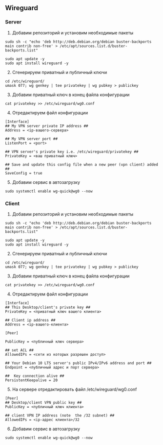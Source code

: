 ## Wireguard

### Server
1. Добавим репозиторий и установим необходимые пакеты
```
sudo sh -c "echo 'deb http://deb.debian.org/debian buster-backports main contrib non-free' > /etc/apt/sources.list.d/buster-backports.list"

sudo apt update -y
sudo apt install wireguard -y
```
2. Сгенерируем приватный и публичный ключи
```
cd /etc/wireguard/
umask 077; wg genkey | tee privatekey | wg pubkey > publickey
```
3. Добавим приватный ключ в конец файла конфигурации
```
cat privatekey >> /etc/wireguard/wg0.conf
```
4. Отредактируем файл конфигурации
```
[Interface]
## My VPN server private IP address ##
Address = <ip-вашего-сервера>
 
## My VPN server port ##
ListenPort = <port>
 
## VPN server's private key i.e. /etc/wireguard/privatekey ##
PrivateKey = <ваш приватный ключ>

## Save and update this config file when a new peer (vpn client) added ##
SaveConfig = true
```
5. Добавим сервис в автозагрузку
```
sudo systemctl enable wg-quick@wg0 --now
```

### Client
1. Добавим репозиторий и установим необходимые пакеты
```
sudo sh -c "echo 'deb http://deb.debian.org/debian buster-backports main contrib non-free' > /etc/apt/sources.list.d/buster-backports.list"

sudo apt update -y
sudo apt install wireguard -y
```
2. Сгенерируем приватный и публичный ключи
```
cd /etc/wireguard/
umask 077; wg genkey | tee privatekey | wg pubkey > publickey
```
3. Добавим приватный ключ в конец файла конфигурации
```
cat privatekey >> /etc/wireguard/wg0.conf
```
4. Отредактируем файл конфигурации
```
[Interface]
## This Desktop/client's private key ##
PrivateKey = <приватный ключ вашего клиента>
 
## Client ip address ##
Address = <ip-вашего-клиента>
 
[Peer]

PublicKey = <публичный ключ сервера>
 
## set ACL ##
AllowedIPs = <сети из которых разрешен доступ>
 
## Your Debian 10 LTS server's public IPv4/IPv6 address and port ##
Endpoint = <публичный адрес и порт сервера>
 
##  Key connection alive ##
PersistentKeepalive = 20
```
5. На сервере отредактировать файл /etc/wireguard/wg0.conf
```
[Peer]
## Desktop/client VPN public key ##
PublicKey = <публичный ключ клиента>
 
## client VPN IP address (note  the /32 subnet) ##
AllowedIPs = <ip-адрес клиента>/32
```
6. Добавим сервис в автозагрузку
```
sudo systemctl enable wg-quick@wg0 --now
```
